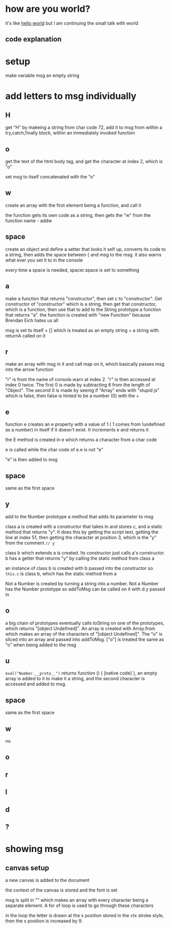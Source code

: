 # how are you world?
it's like [hello world](https://github.com/rsninja722/helloworld) but I am continuing the small talk with world


## code explanation

# setup
make variable msg an empty string

# add letters to msg individually
## H
get "H" by makeing a string from char code 72, add it to msg from within a try,catch,finally block, within an immediately invoked function

## o
get the text of the html body tag, and get the character at index 2, which is "o"

set msg to itself concatenated with the "o"

## w
create an array with the first element being a function, and call it

the function gets its own code as a string, then gets the "w" from the function name - addw

## space
create an object and define a setter that looks it self up, converts its code to a string, then adds the space between { and msg to the msg. it also warns what ever you set it to in the console

every time a space is needed, spacer.space is set to something

## a
make a function that returns "constructor", then set c to "constructor". Get constructor of "constructor" which is a string, then get that constructor, which is a function, then use that to add to the String prototype a function that returns "a". the function is created with "new Function" because Brendan Eich hates us all 

msg is set to itself + [] which is treated as an empty string + a string with returnA called on it

## r
make an array with msg in it and call map on it, which basically passes msg into the arrow function

"r" is from the name of console.warn at index 2. "r" is then accessed at index 0 twice. The first 0 is made by subtracting 6 from the length of "Object". The second 0 is made by seeing if "Array" ends with "stupid js" which is false, then false is hinted to be a number (0) with the +

## e
function e creates an e property with a value of 1 ( 1 comes from !undefined as a number) in itself if it doesn't exist. It increments e and returns it

the E method is created in e which returns a character from a char code

e is called while the char code of e.e is not "e"

"e" is then added to msg

## space
same as the first space

## y
add to the Number prototype a method that adds its parameter to msg

class a is created with a constructor that takes in and stores c, and a static method that returns "y". It does this by getting the script text, getting the line at index 51, then getting the character at position 3, which is the "y" from the comment `// y`

class b which extends a is created. Its constructor just calls a's constructor. b has a getter that returns "y" by calling the static method from class a

an instance of class b is created with b passed into the constructor so `this.c` is class b, which has the static method from a

Not a Number is created by turning a string into a number. Not a Number has the Number prototype so addToMsg can be called on it with d.y passed in

## o
a big chain of prototypes eventually calls toString on one of the prototypes, which returns "[object Undefined]". An array is created with Array.from which makes an array of the characters of "[object Undefined]". The "o" is sliced into an array and passed into addToMsg. ["o"] is treated the same as "o" when being added to the msg

## u
`eval("Number.__proto__")` returns function () { [native code] }, an empty array is added to it to make it a string, and the second character is accessed and added to msg.

## space
same as the first space

## w
no

## o

## r

## l

## d

## ?

# showing msg

## canvas setup

a new canvas is added to the document

the context of the canvas is stored and the font is set

msg is split in "" which makes an array with every character being a separate element. A for of loop is used to go through these characters

in the loop the letter is drawn at the x position stored in the ctx stroke style, then the x position is increased by 9.